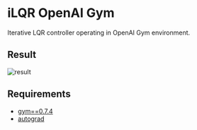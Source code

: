 # iLQR OpenAI Gym

Iterative LQR controller operating in OpenAI Gym environment.

## Result

![result](animation.gif)

## Requirements

* [gym==0.7.4](https://github.com/openai/gym)
* [autograd](https://github.com/HIPS/autograd)
